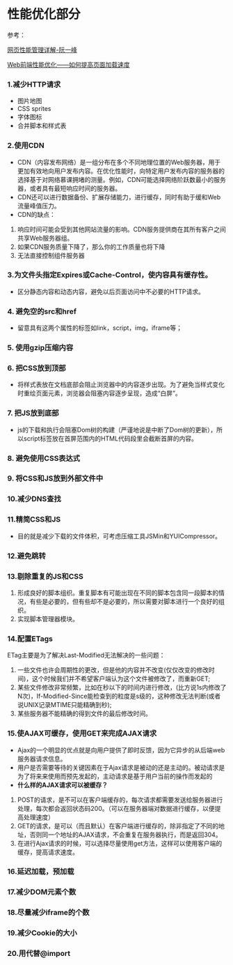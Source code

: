 # 性能优化部分

参考：

 [网页性能管理详解-阮一峰](http://www.ruanyifeng.com/blog/2015/09/web-page-performance-in-depth.html)

 [Web前端性能优化——如何提高页面加载速度](https://www.cnblogs.com/MarcoHan/p/5295398.html)

### 1.减少HTTP请求
+ 图片地图
+ CSS sprites
+ 字体图标
+ 合并脚本和样式表

### 2.使用CDN
+ CDN（内容发布网络）是一组分布在多个不同地理位置的Web服务器，用于更加有效地向用户发布内容。在优化性能时，向特定用户发布内容的服务器的选择基于对网络慕课拥堵的测量。例如，CDN可能选择网络阶跃数最小的服务器，或者具有最短响应时间的服务器。
+ CDN还可以进行数据备份、扩展存储能力，进行缓存，同时有助于缓和Web流量峰值压力。
+ CDN的缺点：
1. 响应时间可能会受到其他网站流量的影响。CDN服务提供商在其所有客户之间共享Web服务器组。
2. 如果CDN服务质量下降了，那么你的工作质量也将下降
3. 无法直接控制组件服务器

### 3.为文件头指定Expires或Cache-Control，使内容具有缓存性。
+ 区分静态内容和动态内容，避免以后页面访问中不必要的HTTP请求。

### 4. 避免空的src和href
+ 留意具有这两个属性的标签如link，script，img，iframe等；

### 5. 使用gzip压缩内容

### 6. 把CSS放到顶部
+ 将样式表放在文档底部会阻止浏览器中的内容逐步出现。为了避免当样式变化时重绘页面元素，浏览器会阻塞内容逐步呈现，造成“白屏”。

### 7. 把JS放到底部
+ js的下载和执行会阻塞Dom树的构建（严谨地说是中断了Dom树的更新），所以script标签放在首屏范围内的HTML代码段里会截断首屏的内容。

### 8. 避免使用CSS表达式

### 9. 将CSS和JS放到外部文件中

### 10.减少DNS查找

### 11.精简CSS和JS
+ 目的就是减少下载的文件体积，可考虑压缩工具JSMin和YUICompressor。

### 12.避免跳转

### 13.剔除重复的JS和CSS
1. 形成良好的脚本组织。重复脚本有可能出现在不同的脚本包含同一段脚本的情况，有些是必要的，但有些却不是必要的，所以需要对脚本进行一个良好的组织。
2. 实现脚本管理器模块。

### 14.配置ETags
ETag主要是为了解决Last-Modified无法解决的一些问题：
1. 一些文件也许会周期性的更改，但是他的内容并不改变(仅仅改变的修改时间)，这个时候我们并不希望客户端认为这个文件被修改了，而重新GET;
2. 某些文件修改非常频繁，比如在秒以下的时间内进行修改，(比方说1s内修改了N次)，If-Modified-Since能检查到的粒度是s级的，这种修改无法判断(或者说UNIX记录MTIME只能精确到秒);
3. 某些服务器不能精确的得到文件的最后修改时间。

### 15.使AJAX可缓存，使用GET来完成AJAX请求
+ Ajax的一个明显的优点就是向用户提供了即时反馈，因为它异步的从后端web服务器请求信息。
+ 用户是否需要等待的关键因素在于Ajax请求是被动的还是主动的。被动请求是为了将来来使用而预先发起的，主动请求是基于用户当前的操作而发起的
+ **什么样的AJAX请求可以被缓存？**
1. POST的请求，是不可以在客户端缓存的，每次请求都需要发送给服务器进行处理，每次都会返回状态码200。（可以在服务器端对数据进行缓存，以便提高处理速度）
2. GET的请求，是可以（而且默认）在客户端进行缓存的，除非指定了不同的地址，否则同一个地址的AJAX请求，不会重复在服务器执行，而是返回304。
3. 在进行Ajax请求的时候，可以选择尽量使用get方法，这样可以使用客户端的缓存，提高请求速度。

### 16.延迟加载，预加载

### 17.减少DOM元素个数

### 18.尽量减少iframe的个数

### 19.减少Cookie的大小

### 20.用<link>代替@import
